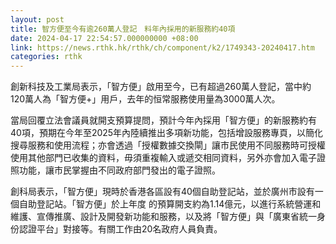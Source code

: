 ```yaml
---
layout: post
title: 智方便至今有逾260萬人登記　料年內採用的新服務約40項
date: 2024-04-17 22:54:57.000000000 +08:00
link: https://news.rthk.hk/rthk/ch/component/k2/1749343-20240417.htm
categories: rthk
---
```


創新科技及工業局表示，「智方便」啟用至今，已有超過260萬人登記，當中約120萬人為「智方便+」用戶，去年的恒常服務使用量為3000萬人次。

當局回覆立法會議員就開支預算提問，預計今年內採用「智方便」的新服務約有40項，預期在今年至2025年內陸續推出多項新功能，包括增設服務專頁，以簡化搜尋服務和使用流程；亦會透過「授權數據交換閘」讓市民使用不同服務時可授權使用其他部門已收集的資料，毋須重複輸入或遞交相同資料，另外亦會加入電子證照功能，讓市民掌握由不同政府部門發出的電子證照。

創科局表示，「智方便」現時於香港各區設有40個自助登記站，並於廣州市設有一個自助登記站。「智方便」於上年度 的預算開支約為1.14億元，以進行系統營運和維護、宣傳推廣、設計及開發新功能和服務，以及將「智方便」與「廣東省統一身份認證平台」對接等。有關工作由20名政府人員負責。
